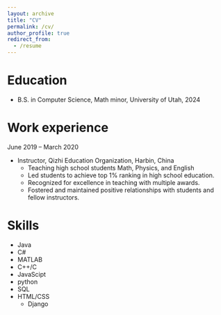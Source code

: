 ```yaml
---
layout: archive
title: "CV"
permalink: /cv/
author_profile: true
redirect_from:
  - /resume
---
```


<!-- {% include base_path %} -->

Education
======
* B.S. in Computer Science, Math minor, University of Utah, 2024

Work experience
======
June 2019 – March 2020
* Instructor, Qizhi Education Organization, Harbin, China
  * Teaching high school students Math, Physics, and English
  * Led students to achieve top 1% ranking in high school education.
  * Recognized for excellence in teaching with multiple awards.
  * Fostered and maintained positive relationships with students and fellow instructors.

  
Skills
======
* Java
* C#
* MATLAB
* C++/C
* JavaScipt
* python
* SQL
* HTML/CSS
  * Django




<!-- Publications
======
  <ul>{% for post in site.publications %}
    {% include archive-single-cv.html %}
  {% endfor %}</ul>
  
Talks
======
  <ul>{% for post in site.talks %}
    {% include archive-single-talk-cv.html %}
  {% endfor %}</ul>
  
Teaching
======
  <ul>{% for post in site.teaching %}
    {% include archive-single-cv.html %}
  {% endfor %}</ul>
  
Service and leadership
======
* Currently signed in to 43 different slack teams -->
